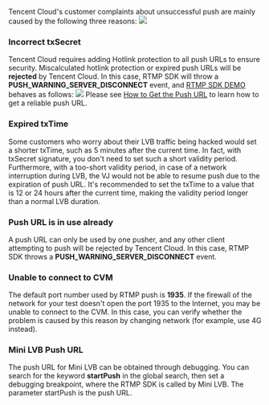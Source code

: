 Tencent Cloud's customer complaints about unsuccessful push are mainly caused by the following three reasons:
![](//mc.qcloudimg.com/static/img/b7f0fb7d7115c87e2748ada5fdaf971b/image.png)
### Incorrect txSecret
Tencent Cloud requires adding Hotlink protection to all push URLs to ensure security. Miscalculated hotlink protection or expired push URLs will be **rejected** by Tencent Cloud. In this case, RTMP SDK will throw a **PUSH_WARNING_SERVER_DISCONNECT** event, and [RTMP SDK DEMO](https://cloud.tencent.com/document/product/454/6555) behaves as follows:
![](//mc.qcloudimg.com/static/img/83e5c2dce6707f5c0c5e6dfc8fc548e5/image.png)
Please see [How to Get the Push URL](https://cloud.tencent.com/document/product/454/7915) to learn how to get a reliable push URL.

### Expired txTime
Some customers who worry about their LVB traffic being hacked would set a shorter txTime, such as 5 minutes after the current time. In fact, with txSecret signature, you don't need to set such a short validity period. Furthermore, with a too-short validity period, in case of a network interruption during LVB, the VJ would not be able to resume push due to the expiration of push URL.
It's recommended to set the txTime to a value that is 12 or 24 hours after the current time, making the validity period longer than a normal LVB duration.

### Push URL is in use already
A push URL can only be used by one pusher, and any other client attempting to push will be rejected by Tencent Cloud. In this case, RTMP SDK throws a **PUSH_WARNING_SERVER_DISCONNECT** event.

### Unable to connect to CVM
The default port number used by RTMP push is **1935**. If the firewall of the network for your test doesn't open the port 1935 to the Internet, you may be unable to connect to the CVM. In this case, you can verify whether the problem is caused by this reason by changing network (for example, use 4G instead).

### Mini LVB Push URL
The push URL for Mini LVB can be obtained through debugging. You can search for the keyword **startPush** in the global search, then set a debugging breakpoint, where the RTMP SDK is called by Mini LVB. The parameter startPush is the push URL.




